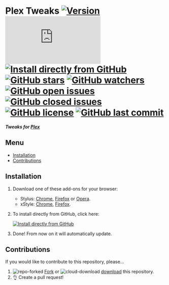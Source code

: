 # Plex Tweaks [![Version][version]][1] [![Size][size]][1] [![Install directly from GitHub][install]][2] [![GitHub stars][stars]][3] [![GitHub watchers][watchers]][4] [![GitHub open issues][open issues]][5] [![GitHub closed issues][closed issues]][5] [![GitHub license][license]][6] [![GitHub last commit][last commit]][7]

**_Tweaks for [Plex]_**

## Menu

- [Installation]
- [Contributions]

## Installation

1. Download one of these add-ons for your browser:
   - Stylus: [Chrome][stychrome], [Firefox][styfirefox] or [Opera][styopera].
   - xStyle: [Chrome][xstychrome], [Firefox][xstyfirefox].
2. To install directly from GitHub, click here:

   [![Install directly from GitHub][Plex Tweaks]][2]

3. Done! From now on it will automatically update.

## Contributions

If you would like to contribute to this repository, please...

1. ![repo-forked][9] [Fork][10] or ![cloud-download][11] [download][12] this repository.
2. 👌 Create a pull request!

<!-- BADGES -->
[version]: https://flat.badgen.net/github/release/StylusThemes/Plex-Tweaks
[1]: #
[size]: https://flat.badgen.net/badgesize/normal/StylusThemes/Plex-Tweaks/master/style.user.css
[install]: https://flat.badgen.net/badge/install%20directly%20from/GitHub/00ADAD "Click here!"
[2]: https://rebrand.ly/InstallPlex-Fixes
[stars]: https://flat.badgen.net/github/stars/StylusThemes/Plex-Tweaks
[3]: https://github.com/StylusThemes/Plex-Tweaks/stargazers
[watchers]: https://flat.badgen.net/github/watchers/StylusThemes/Plex-Tweaks
[4]: https://github.com/StylusThemes/Plex-Tweaks/watchers
[open issues]: https://flat.badgen.net/github/open-issues/StylusThemes/Plex-Tweaks
[closed issues]: https://flat.badgen.net/github/closed-issues/StylusThemes/Plex-Tweaks
[5]: https://github.com/StylusThemes/Plex-Tweaks/issues
[license]: https://flat.badgen.net/github/license/StylusThemes/Plex-Tweaks
[6]: https://creativecommons.org/licenses/by-sa/4.0/
[last commit]: https://flat.badgen.net/github/last-commit/StylusThemes/Plex-Tweaks
[7]: https://github.com/StylusThemes/Plex-Tweaks/commits/master
[badges]: https://flat.badgen.net/badge/amount%20of%20badges/12/orange

<!-- Plex LINK -->
[Plex]: https://app.plex.tv/desktop

<!-- MENU -->
[Installation]: README.md#installation
[Contributions]: README.md#Contributions

<!-- CONTRIBUTIONS -->
[9]: https://user-images.githubusercontent.com/136959/42383736-c4cb0db8-80fd-11e8-91ca-12bae108bccc.png
[10]: https://github.com/StylusThemes/Plex-Tweaks/fork
[11]: https://user-images.githubusercontent.com/136959/42401932-9ee9cae0-813d-11e8-8691-16e29a85d3b9.png
[12]: https://github.com/StylusThemes/Plex-Tweaks/releases

<!-- STYLUS DOWNLOADS -->
[STYChrome]: https://chrome.google.com/webstore/detail/stylus/clngdbkpkpeebahjckkjfobafhncgmne
[STYFirefox]: https://addons.mozilla.org/firefox/addon/styl-us/
[STYOpera]: https://addons.opera.com/extensions/details/stylus/

<!-- XSTYLE DOWNLOADS -->
[XSTYChrome]: https://chrome.google.com/webstore/detail/xstyle/hncgkmhphmncjohllpoleelnibpmccpj
[XSTYFirefox]: https://addons.mozilla.org/firefox/addon/xstyle/

<!-- INSTALL Plex Tweaks BADGE -->
[Plex Tweaks]: https://flat.badgen.net/badge/Plex%20Tweaks/install/00ADAD "Click here!"
